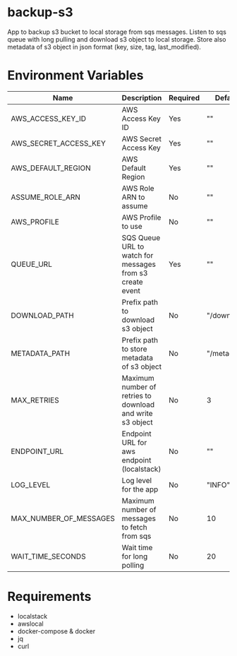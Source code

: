 # backup-s3

App to backup s3 bucket to local storage from sqs messages.
Listen to sqs queue with long pulling and download s3 object to local storage.
Store also metadata of s3 object in json format (key, size, tag, last_modified).

# Environment Variables

| Name | Description | Required | Default |
|------|-------------|----------|---------|
| AWS_ACCESS_KEY_ID | AWS Access Key ID | Yes | "" |
| AWS_SECRET_ACCESS_KEY | AWS Secret Access Key | Yes | "" |
| AWS_DEFAULT_REGION | AWS Default Region | Yes | "" |
| ASSUME_ROLE_ARN | AWS Role ARN to assume | No | "" |
| AWS_PROFILE | AWS Profile to use | No | "" |
| QUEUE_URL | SQS Queue URL to watch for messages from s3 create event | Yes | "" |
| DOWNLOAD_PATH | Prefix path to download s3 object | No | "/download" |
| METADATA_PATH | Prefix path to store metadata of s3 object | No | "/metadata" |
| MAX_RETRIES   | Maximum number of retries to download and write s3 object | No | 3 |
| ENDPOINT_URL  | Endpoint URL for aws endpoint (localstack) | No | "" |
| LOG_LEVEL     | Log level for the app | No | "INFO" |
| MAX_NUMBER_OF_MESSAGES | Maximum number of messages to fetch from sqs | No | 10 |
| WAIT_TIME_SECONDS | Wait time for long polling | No | 20 |

# Requirements

* localstack
* awslocal
* docker-compose & docker
* jq
* curl
